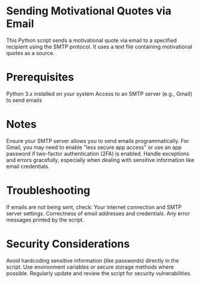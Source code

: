 # Sending Motivational Quotes via Email
This Python script sends a motivational quote via email to a specified recipient using the SMTP protocol. It uses a text file containing motivational quotes as a source.

# Prerequisites
Python 3.x installed on your system
Access to an SMTP server (e.g., Gmail) to send emails

# Notes
Ensure your SMTP server allows you to send emails programmatically. For Gmail, you may need to enable "less secure app access" or use an app password if two-factor authentication (2FA) is enabled.
Handle exceptions and errors gracefully, especially when dealing with sensitive information like email credentials.

# Troubleshooting
If emails are not being sent, check:
Your internet connection and SMTP server settings.
Correctness of email addresses and credentials.
Any error messages printed by the script.

# Security Considerations
Avoid hardcoding sensitive information (like passwords) directly in the script. Use environment variables or secure storage methods where possible.
Regularly update and review the script for security vulnerabilities.
